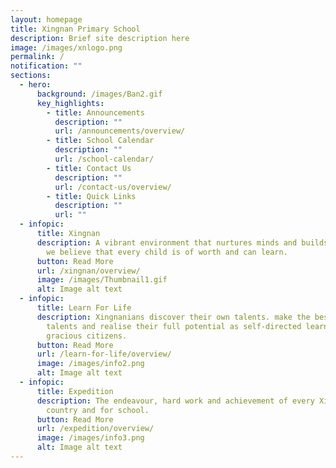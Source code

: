 ```yaml
---
layout: homepage
title: Xingnan Primary School
description: Brief site description here
image: /images/xnlogo.png
permalink: /
notification: ""
sections:
  - hero:
      background: /images/Ban2.gif
      key_highlights:
        - title: Announcements
          description: ""
          url: /announcements/overview/
        - title: School Calendar
          description: ""
          url: /school-calendar/
        - title: Contact Us
          description: ""
          url: /contact-us/overview/
        - title: Quick Links
          description: ""
          url: ""
  - infopic:
      title: Xingnan
      description: A vibrant environment that nurtures minds and builds character as
        we believe that every child is of worth and can learn.
      button: Read More
      url: /xingnan/overview/
      image: /images/Thumbnail1.gif
      alt: Image alt text
  - infopic:
      title: Learn For Life
      description: Xingnanians discover their own talents. make the best of their
        talents and realise their full potential as self-directed learners and
        gracious citizens.
      button: Read More
      url: /learn-for-life/overview/
      image: /images/info2.png
      alt: Image alt text
  - infopic:
      title: Expedition
      description: The endeavour, hard work and achievement of every Xingnanian is for
        country and for school.
      button: Read More
      url: /expedition/overview/
      image: /images/info3.png
      alt: Image alt text
---
```

